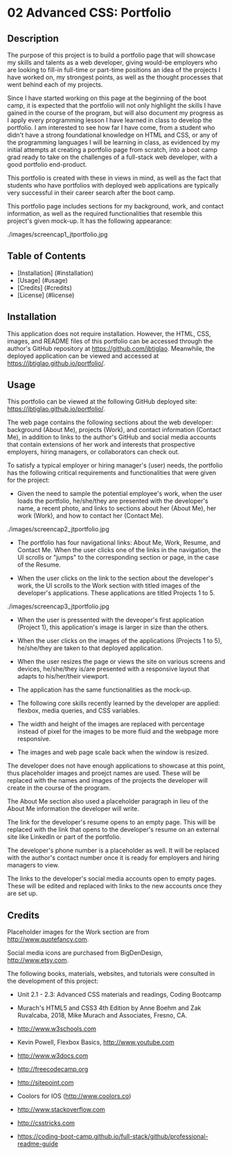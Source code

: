 # 02 Advanced CSS: Portfolio

## Description

The purpose of this project is to build a portfolio page that will showcase my skills and talents as a web developer, giving would-be employers who are looking to fill-in full-time or part-time positions an idea of the projects I have worked on, my strongest points, as well as the thought processes that went behind each of my projects.

Since I have started working on this page at the beginning of the boot camp, it is expected that the portfolio will not only highlight the skills I have gained in the course of the program, but will also document my progress as I apply every programming lesson I have learned in class to develop the portfolio. I am interested to see how far I have come, from a student who didn't have a strong foundational knowledge on HTML and CSS, or any of the programming languages I will be learning in class, as evidenced by my initial attempts at creating a portfolio page from scratch, into a boot camp grad ready to take on the challenges of a full-stack web developer, with a good portfolio end-product.

This portfolio is created with these in views in mind, as well as the fact that students who have portfolios with deployed web applications are typically very successful in their career search after the boot camp.

This portfolio page includes sections for my background, work, and contact information, as well as the required functionalities that resemble this project's given mock-up. It has the following appearance: 

./images/screencap1_jtportfolio.jpg



## Table of Contents

- [Installation] (#installation)
- [Usage] (#usage)
- [Credits] (#credits)
- [License] (#license)


## Installation

This application does not require installation. However, the HTML, CSS, images, and README files of this portfolio can be accessed through the author's GitHub repository at https://github.com/jbtiglao. Meanwhile, the deployed application can be viewed and accessed at https://jbtiglao.github.io/portfolio/.

## Usage

This portfolio can be viewed at the following GitHub deployed site: https://jbtiglao.github.io/portfolio/.

The web page contains the following sections about the web developer: background (About Me), projects (Work), and contact information (Contact Me), in addition to links to the author's GitHub and social media accounts that contain extensions of her work and interests that prospective employers, hiring managers, or collaborators can check out. 


To satisfy a typical employer or hiring manager's (user) needs, the portfolio has the following critical requirements and functionalities that were given for the project:

- Given the need to sample the potential employee's work, when the user loads the portfolio, he/she/they are presented with the developer's name, a recent photo, and links to sections about her (About Me), her work (Work), and how to contact her (Contact Me).

./images/screencap2_jtportfolio.jpg

- The portfolio has four navigational links: About Me, Work, Resume, and Contact Me. When the user clicks one of the links in the navigation, the UI scrolls or "jumps" to the corresponding section or page, in the case of the Resume.

- When the user clicks on the link to the section about the developer's work, the UI scrolls to the Work section with titled images of the developer's applications. These applications are titled Projects 1 to 5.

./images/screencap3_jtportfolio.jpg

- When the user is pressented with the deveoper's first application (Project 1), this application's image is larger in size than the others.

- When the user clicks on the images of the applications (Projects 1 to 5), he/she/they are taken to that deployed application.

- When the user resizes the page or views the site on various screens and devices, he/she/they is/are presented with a responsive layout that adapts to his/her/their viewport.

- The application has the same functionalities as the mock-up.

- The following core skills recently learned by the developer are applied: flexbox, media queries, and CSS variables. 

- The width and height of the images are replaced with percentage instead of pixel for the images to be more fluid and the webpage more responsive.

- The images and web page scale back when the window is resized.


The developer does not have enough applications to showcase at this point, thus placeholder images and proejct names are used. These will be replaced with the names and images of the projects the developer will create in the course of the program.

The About Me section also used a placeholder paragraph in lieu of the About Me information the developer will write.

The link for the developer's resume opens to an empty page. This will be replaced with the link that opens to the developer's resume on an external site like LinkedIn or part of the portfolio.

The developer's phone number is a placeholder as well. It will be replaced with the author's contact number once it is ready for employers and hiring managers to view. 

The links to the developer's social media accounts open to empty pages. These will be edited and replaced with links to the new accounts once they are set up. 


## Credits

Placeholder images for the Work section are from http://www.quotefancy.com.

Social media icons are purchased from BigDenDesign, http://www.etsy.com.

The following books, materials, websites, and tutorials were consulted in the development of this project:

- Unit 2.1 - 2.3: Advanced CSS materials and readings, Coding Bootcamp 

- Murach's HTML5 and CSS3 4th Edition by Anne Boehm and Zak Ruvalcaba, 2018, Mike Murach and Associates, Fresno, CA.

- http://www.w3schools.com

- Kevin Powell, Flexbox Basics, http://www.youtube.com

- http://www.w3docs.com

- http://freecodecamp.org

- http://sitepoint.com

- Coolors for IOS (http://www.coolors.co)

- http://www.stackoverflow.com

- http://csstricks.com 

- https://coding-boot-camp.github.io/full-stack/github/professional-readme-guide

